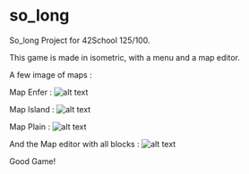 # so_long
So_long Project for 42School 125/100.

This game is made in isometric, with a menu and a map editor.

A few image of maps :

Map Enfer :
![alt text](https://ibb.co/frtKYMv)

Map Island :
![alt text](https://ibb.co/XLxN3Hd)

Map Plain :
![alt text](https://ibb.co/nbFvt7w)

And the Map editor with all blocks :
![alt text](https://i.ibb.co/bsQ7nmX/oie-JJ65a-XRy-Y2mz.png)

Good Game!
